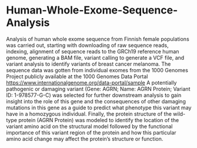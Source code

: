 # Human-Whole-Exome-Sequence-Analysis
Analysis of human whole exome sequence from Finnish female populations was carried out, starting with downloading of raw sequence reads, indexing, alignment of sequence reads to the GRCh19 reference human genome, generating a BAM file, variant calling to generate a VCF file, and variant analysis to identify variants of breast cancer melanoma. The sequence data was gotten from individual exomes from the 1000 Genomes Project publicly available at the 1000 Genomes Data Portal https://www.internationalgenome.org/data-portal/sample  A potentially pathogenic or damaging variant (Gene: AGRN; Name: AGRN Protein; Variant ID: 1-978577-G-C) was selected for further downstream analysis to gain insight into the role of this gene and the consequences of other damaging mutations in this gene as a guide to predict what phenotype this variant may have in a homozygous individual. Finally, the protein structure of the wild-type protein (AGRN Protein) was modeled to identify the location of the variant amino acid on the structural model followed by the functional importance of this variant region of the protein and how this particular amino acid change may affect the protein’s structure or function. 
